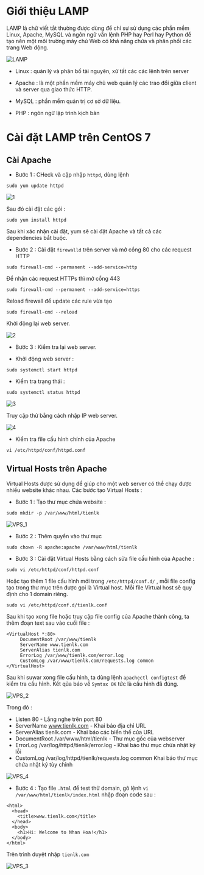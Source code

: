# Giới thiệu LAMP 

LAMP là chữ viết tắt thường được dùng để chỉ sự sử dụng các phần mềm Linux, Apache, MySQL và ngôn ngữ văn lệnh PHP hay Perl hay Python để tạo nên một môi trường máy chủ Web có khả năng chứa và phân phối các trang Web động.

![LAMP](https://github.com/laitiennhanhoa/Thu-viec-tai-Nhan-Hoa/blob/main/images/LAMP_CentOS7/LAMP_software_bundle.png)

 - Linux : quản lý và phân bổ tài nguyên, xử tất các các lệnh trên server

 - Apache : là một phần mềm máy chủ web quản lý các trao đổi giữa client và server qua giao thức HTTP.

 - MySQL : phần mềm quản trị cơ sở dữ liệu.

 - PHP : ngôn ngữ lập trình kịch bản

# Cài đặt LAMP trên CentOS 7

## Cài Apache

* Bước 1 : CHeck và cập nhập `httpd`, dùng lệnh 

```
sudo yum update httpd
```

![1](https://github.com/laitiennhanhoa/Thu-viec-tai-Nhan-Hoa/blob/main/images/LAMP_CentOS7/1.png)

Sau đó cài đặt các gói :

```
sudo yum install httpd
```

Sau khi xác nhận cài đặt, yum sẽ cài đặt Apache và tất cả các dependencies bắt buộc.

* Bước 2 :  Cài đặt `firewalld` trên server và mở cổng 80 cho các request HTTP

```
sudo firewall-cmd --permanent --add-service=http
```

Để nhận các request HTTPs thì mở cổng 443 

```
sudo firewall-cmd --permanent --add-service=https
```

Reload firewall để update các rule vừa tạo

```
sudo firewall-cmd --reload
```

Khởi động lại web server.

![2](https://github.com/laitiennhanhoa/Thu-viec-tai-Nhan-Hoa/blob/main/images/LAMP_CentOS7/2.png)

* Bước 3 : Kiểm tra lại web server.

 - Khởi động web server : 

 ```
sudo systemctl start httpd
 ```

 - Kiểm tra trạng thái :

 ```
 sudo systemctl status httpd
 ```

 ![3](https://github.com/laitiennhanhoa/Thu-viec-tai-Nhan-Hoa/blob/main/images/LAMP_CentOS7/3.png)

Truy cập thử bằng cách nhập IP web server.

 ![4](https://github.com/laitiennhanhoa/Thu-viec-tai-Nhan-Hoa/blob/main/images/LAMP_CentOS7/4.png)

 - Kiểm tra file cấu hình chính của Apache 

 ```
 vi /etc/httpd/conf/httpd.conf
 ```

## Virtual Hosts trên Apache

Virtual Hosts được sử dụng để giúp cho một web server có thể chạy được nhiều website khác nhau. Các bước tạo Virtual Hosts : 

* Bước 1 : Tạo thư mục chứa website :

```
sudo mkdir -p /var/www/html/tienlk
```

![VPS_1](https://github.com/laitiennhanhoa/Thu-viec-tai-Nhan-Hoa/blob/main/images/LAMP_CentOS7/VPS_1.png)

* Bước 2 : Thêm quyền vào thư mục 

```
sudo chown -R apache:apache /var/www/html/tienlk
```

* Bước 3 : Cài đặt Virtual Hosts bằng cách sửa file cấu hình của Apache :

```
sudo vi /etc/httpd/conf/httpd.conf
```

Hoặc tạo thêm 1 file cấu hình mới trong `/etc/httpd/conf.d/` , mỗi file config tạo trong thư mục trên được gọi là Virtual host. Mỗi file Virtual host sẽ quy định cho 1 domain riêng.

```
sudo vi /etc/httpd/conf.d/tienlk.conf
```
Sau khi tạo xong file hoặc truy cập file config của Apache thành công, ta thêm đoạn text sau vào cuối file :

```
<VirtualHost *:80>
     DocumentRoot /var/www/tienlk
     ServerName www.tienlk.com
     ServerAlias tienlk.com
     ErrorLog /var/www/tienlk.com/error.log
     CustomLog /var/www/tienlk.com/requests.log common
</VirtualHost>
```

Sau khi suwar xong file cấu hình, ta dùng lệnh `apachectl configtest` để kiểm tra cấu hình. Kết qủa báo về `Symtax OK` tức là cấu hình đã đúng.

![VPS_2](https://github.com/laitiennhanhoa/Thu-viec-tai-Nhan-Hoa/blob/main/images/LAMP_CentOS7/VPS_2.png)

Trong đó :

- Listen 80 - Lắng nghe trên port 80
- ServerName www.tienlk.com - Khai báo địa chỉ URL
- ServerAlias tienlk.com - Khai báo các biến thể của URL
- DocumentRoot /var/www/html/tienlk - Thư mục gốc của webserver
- ErrorLog /var/log/httpd/tienlk/error.log - Khai báo thư mục chứa nhật ký lỗi 
- CustomLog /var/log/httpd/tienlk/requests.log common Khai báo thư mục chứa nhật ký tùy chỉnh

![VPS_4](https://github.com/laitiennhanhoa/Thu-viec-tai-Nhan-Hoa/blob/main/images/LAMP_CentOS7/VPS_4.png)

* Bước 4 : Tạo file `.html` để test thử domain, gõ lệnh `vi /var/www/html/tienlk/index.html` nhập đoạn code sau :

```
<html>
  <head>
    <title>www.tienlk.com</title>
  </head>
  <body>
    <h1>Hi: Welcome to Nhan Hoa!</h1>
  </body>
</html>
```

Trên trình duyệt nhập `tienlk.com`

![VPS_3](https://github.com/laitiennhanhoa/Thu-viec-tai-Nhan-Hoa/blob/main/images/LAMP_CentOS7/VPS_3.png)


